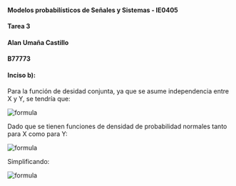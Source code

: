#### Modelos probabilísticos de Señales y Sistemas - IE0405
#### Tarea 3
#### Alan Umaña Castillo
#### B77773

#### Inciso b):

Para la función de desidad conjunta, ya que se asume independencia entre X y Y, se tendría que:

![formula](https://render.githubusercontent.com/render/math?math=f_{X,Y}(x,y)=f_{X}(x)f_{Y}(y))

Dado que se tienen funciones de densidad de probabilidad normales tanto para X como para Y:

![formula](https://render.githubusercontent.com/render/math?math=f_{X,Y}(x,y)=\frac{1}{\sqrt{2\pi}\sigma_x}e^{-\frac{(x-\mu_x)^2}{2\sigma_x^2}}\cdot\frac{1}{\sqrt{2\pi}\sigma_y}e^{-\frac{(y-\mu_y)^2}{2\sigma_y^2}})

Simplificando:

![formula](https://render.githubusercontent.com/render/math?math=f_{X,Y}(x,y)=\frac{1}{2\pi\sigma_x\sigma_y}e^{-\frac{(x-\mu_x)^2}{2\sigma_x^2}-\frac{(y-\mu_y)^2}{2\sigma_y^2}})

